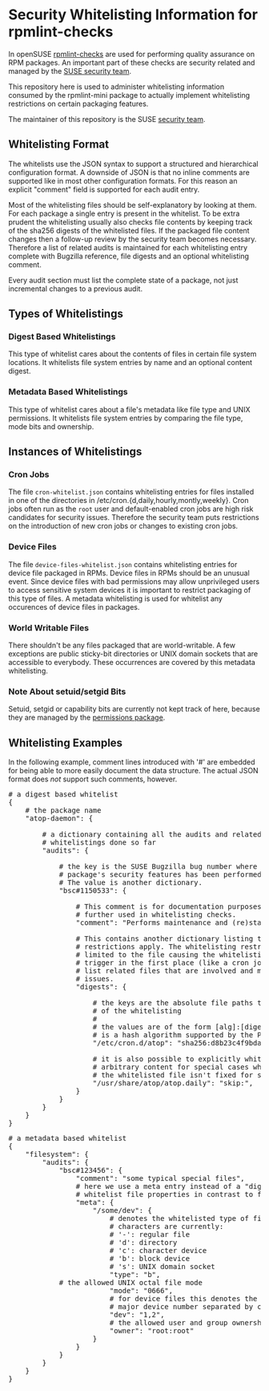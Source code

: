 Security Whitelisting Information for rpmlint-checks
====================================================

In openSUSE [rpmlint-checks](https://github.com/openSUSE/rpmlint-checks) are
used for performing quality assurance on RPM packages. An important part of
these checks are security related and managed by the [SUSE security
team](https://www.suse.com/support/security/).

This repository here is used to administer whitelisting information consumed
by the rpmlint-mini package to actually implement whitelisting restrictions on
certain packaging features.

The maintainer of this repository is the SUSE [security
team](mailto:security@suse.com).

Whitelisting Format
-------------------

The whitelists use the JSON syntax to support a structured and hierarchical
configuration format. A downside of JSON is that no inline comments are
supported like in most other configuration formats. For this reason an
explicit "comment" field is supported for each audit entry.

Most of the whitelisting files should be self-explanatory by looking at them.
For each package a single entry is present in the whitelist. To be extra
prudent the whitelisting usually also checks file contents by keeping track of
the sha256 digests of the whitelisted files. If the packaged file content
changes then a follow-up review by the security team becomes necessary.
Therefore a list of related audits is maintained for each whitelisting entry
complete with Bugzilla reference, file digests and an optional whitelisting
comment.

Every audit section must list the complete state of a package, not just
incremental changes to a previous audit.

Types of Whitelistings
----------------------

### Digest Based Whitelistings

This type of whitelist cares about the contents of files in certain file
system locations. It whitelists file system entries by name and an optional
content digest.

### Metadata Based Whitelistings

This type of whitelist cares about a file's metadata like file type and UNIX
permissions. It whitelists file system entries by comparing the file type,
mode bits and ownership.

Instances of Whitelistings
--------------------------

### Cron Jobs

The file `cron-whitelist.json` contains whitelisting entries for files
installed in one of the directories in /etc/cron.{d,daily,hourly,montly,weekly}.
Cron jobs often run as the `root` user and default-enabled cron jobs are high
risk candidates for security issues. Therefore the security team puts
restrictions on the introduction of new cron jobs or changes to existing cron
jobs.

### Device Files

The file `device-files-whitelist.json` contains whitelisting entries for
device file packaged in RPMs. Device files in RPMs should be an unusual
event. Since device files with bad permissions may allow unprivileged users to
access sensitive system devices it is important to restrict packaging of this
type of files. A metadata whitelisting is used for whitelist any occurences of
device files in packages.

### World Writable Files

There shouldn't be any files packaged that are world-writable. A few
exceptions are public sticky-bit directories or UNIX domain sockets that are
accessible to everybody. These occurrences are covered by this metadata
whitelisting.

### Note About setuid/setgid Bits

Setuid, setgid or capability bits are currently not kept track of here,
because they are managed by the [permissions
package](https://github.com/openSUSE/permissions).

Whitelisting Examples
---------------------

In the following example, comment lines introduced with '#' are embedded for
being able to more easily document the data structure. The actual JSON format
does *not* support such comments, however.

<pre>
# a digest based whitelist
{
    # the package name
    "atop-daemon": {

        # a dictionary containing all the audits and related
        # whitelistings done so far
        "audits": {

            # the key is the SUSE Bugzilla bug number where the # Audit of the
            # package's security features has been performed.
            # The value is another dictionary.
            "bsc#1150533": {

                # This comment is for documentation purposes and is not
                # further used in whitelisting checks.
                "comment": "Performs maintenance and (re)starting of the atop daemon",

                # This contains another dictionary listing the files for which
                # restrictions apply. The whitelisting restriction is not
                # limited to the file causing the whitelisting check to
                # trigger in the first place (like a cron job) but may also
                # list related files that are involved and may cause security
                # issues.
                "digests": {

                    # the keys are the absolute file paths that are the subject
                    # of the whitelisting
                    #
                    # the values are of the form [alg]:[digest], where [alg]
                    # is a hash algorithm supported by the Python hashlib.
                    "/etc/cron.d/atop": "sha256:d8b23c4f9bda803bc8627c23361635a876bc49fc0ace0d98fcd92c7fb33ac430"

                    # it is also possible to explicitly whitelist a file with
                    # arbitrary content for special cases where the content of
                    # the whitelisted file isn't fixed for some reason
                    "/usr/share/atop/atop.daily": "skip:<none>",
                }
            }
        }
    }
}
</pre>

<pre>
# a metadata based whitelist
{
    "filesystem": {
        "audits": {
            "bsc#123456": {
                "comment": "some typical special files",
                # here we use a meta entry instead of a "digests" entry to
                # whitelist file properties in contrast to file contents.
                "meta": {
                    "/some/dev": {
                        # denotes the whitelisted type of file. supported
                        # characters are currently:
                        # '-': regular file
                        # 'd': directory
                        # 'c': character device
                        # 'b': block device
                        # 's': UNIX domain socket
                        "type": "b",
			# the allowed UNIX octal file mode
                        "mode": "0666",
                        # for device files this denotes the allowed minor and
                        # major device number separated by comma
                        "dev": "1,2",
                        # the allowed user and group ownership for the file
                        "owner": "root:root"
                    }
                }
            }
        }
    }
}
</pre>
